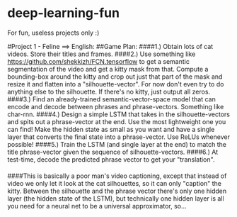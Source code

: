 # deep-learning-fun
For fun, useless projects only :)

#Project 1 - Feline ==> English:
##Game Plan:
####1.) Obtain lots of cat videos.  Store their titles and frames.
####2.) Use something like https://github.com/shekkizh/FCN.tensorflow to get a semantic segmentation of the video and get a kitty mask from that.  Compute a bounding-box around the kitty and crop out just that part of the mask and resize it and flatten into a "silhouette-vector".  For now don't even try to do anything else to the silhouette.  If there's no kitty, just output all zeros.
####3.) Find an already-trained semantic-vector-space model that can encode and decode between phrases and phrase-vectors.  Something like char-rnn.
####4.) Design a simple LSTM that takes in the silhouette-vectors and spits out a phrase-vector at the end.  Use the most lightweight one you can find!  Make the hidden state as small as you want and have a single layer that converts the final state into a phrase-vector.  Use ReLUs whenever possible!
####5.) Train the LSTM (and single layer at the end) to match the title phrase-vector given the sequence of silhouette-vectors.
####6.) At test-time, decode the predicted phrase vector to get your "translation".
####
####This is basically a poor man's video captioning, except that instead of video we only let it look at the cat silhouettes, so it can only "caption" the kitty.  Between the silhouette and the phrase vector there's only one hidden layer (the hidden state of the LSTM), but technically one hidden layer is all you need for a neural net to be a universal approximator, so...

